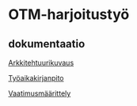 ﻿# OTM-harjoitustyö

## dokumentaatio

[Arkkitehtuurikuvaus](https://github.com/Jhoneagle/otm-harjoitustyo/blob/master/CompanyCalculator/documentation/arkkitehtuuri.md) 

[Työaikakirjanpito](https://github.com/Jhoneagle/otm-harjoitustyo/blob/master/CompanyCalculator/documentation/tuntikirjanpito.md) 

[Vaatimusmäärittely](https://github.com/Jhoneagle/otm-harjoitustyo/blob/master/CompanyCalculator/documentation/vaatimusmaarittely.md) 
